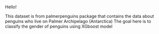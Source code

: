 Hello! 

This dataset is from palmerpenguins package that contains the data about penguins who live on Palmer Archipelago (Antarctica)
The goal here is to classify the gender of penguins using XGboost model 
